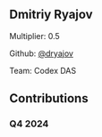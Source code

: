 
## Dmitriy Ryajov
Multiplier: 0.5

Github: [@dryajov](https://github.com/dryajov)

Team: Codex DAS

## Contributions

### Q4 2024

